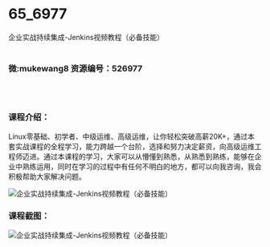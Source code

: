 # 65_6977
企业实战持续集成-Jenkins视频教程（必备技能）
<br/></br>
<h3>微:mukewang8 资源编号：526977</h3>
<br/></br>
<h3>课程介绍：</h3>
<p>Linux零基础、初学者、中级运维、高级运维，让你轻松突破高薪20K+，通过本套实战课程的全程学习，能力跨越一个台阶，选择和努力决定薪资，向高级运维工程师迈进。通过本课程的学习，大家可以从懵懂到熟悉，从熟悉到熟练，能够在企业中熟练运用，同时在学习的过程中有任何不明白的地方，都可以向我咨询，我会积极帮助大家解决问题。</p>
<p><img src="https://www.ko996.com/wp-content/uploads/img/2019/09/1-17-300x210.png" alt="企业实战持续集成-Jenkins视频教程（必备技能）"></p>
<h3>课程截图：</h3>
<p><img src="https://www.ko996.com/wp-content/uploads/img/2019/09/2-32.png" alt="企业实战持续集成-Jenkins视频教程（必备技能）"></p>
<p>&nbsp;</p>
